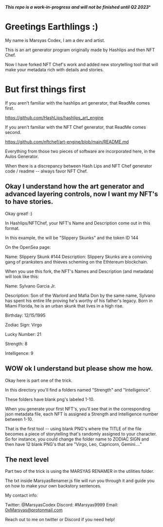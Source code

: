*****This repo is a work-in-progress and will not be finished until Q2 2023******


# Greetings Earthlings :)

My name is Marsyas Codex, I am a dev and artist. 

This is an art generator program originally made by Hashlips and then NFT Chef.

Now I have forked NFT Chef's work and added new storytelling tool that will make your metadata rich with details and stories.

# But first things first


If you aren't familiar with the hashlips art generator, that ReadMe comes first.

https://github.com/HashLips/hashlips_art_engine


If you aren't familiar with the NFT Chef generator,  that ReadMe comes second.

https://github.com/nftchef/art-engine/blob/main/README.md


Everything from those two pieces of software are incorporated here, in the Aulos Generator. 

When there is a discrepancy between Hash Lips and NFT Chef generator code / readme -- always favor NFT Chef.


## Okay I understand how the art generator and advanced layering controls, now I want my NFT's to have stories. 


Okay great! :) 


In Hashlips/NFTChef, your NFT's Name and Description come out in this format. 

In this example, the <collection name> will be "Slippery Skunks" and the token ID 144

On the OpenSea page:

Name: Slippery Skunk #144
Description: Slippery Skunks are a conniving gang of pranksters and thieves scheming on the Ethtereum blockchain. 



When you use this fork, the NFT's Names and Description (and metadata) will look like this:

Name: Sylvano Garcia Jr.

Description: Son of the Warlord and Mafia Don by the same name, Sylvano has spent his entire life proving he's worthy of his father's legacy. Born in Miami Florida, he is an urban skunk that lives in a high rise. 

Birthday: 12/15/1995

Zodiac Sign: Virgo

Lucky Number: 21

Strength: 8

Intelligence: 9

## WOW ok I understand but please show me how. 

Okay here is part one of the trick. 

In this directory you'll find a folders named "Strength" and "Intelligence".

These folders have blank png's labeled 1-10.

When you generate your first NFT's, you'll see that in the corresponding json metadata file, each NFT is assigned a Strength and Intelligence number between 1-10. 

That is the first tool -- using blank PNG's where the TITLE of the file becomes a piece of storytelling that's randomly assigned to your character. So for instance, you could change the folder name to ZODIAC SIGN and then have 12 blank PNG's that are "Virgo, Leo, Capricorn, Gemini...."

## The next level

Part two of the trick is using the MARSYAS RENAMER in the utilities folder. 

The txt inside MarsyasRenamer.js file will run you through it and guide you on how to make your own backstory sentences. 


My contact info:

Twitter: @MarsyasCodex
Discord: #Marsyas9999
Email: 0xMarsyas@protonmail.com


Reach out to me on twitter or Discord if you need help! 
